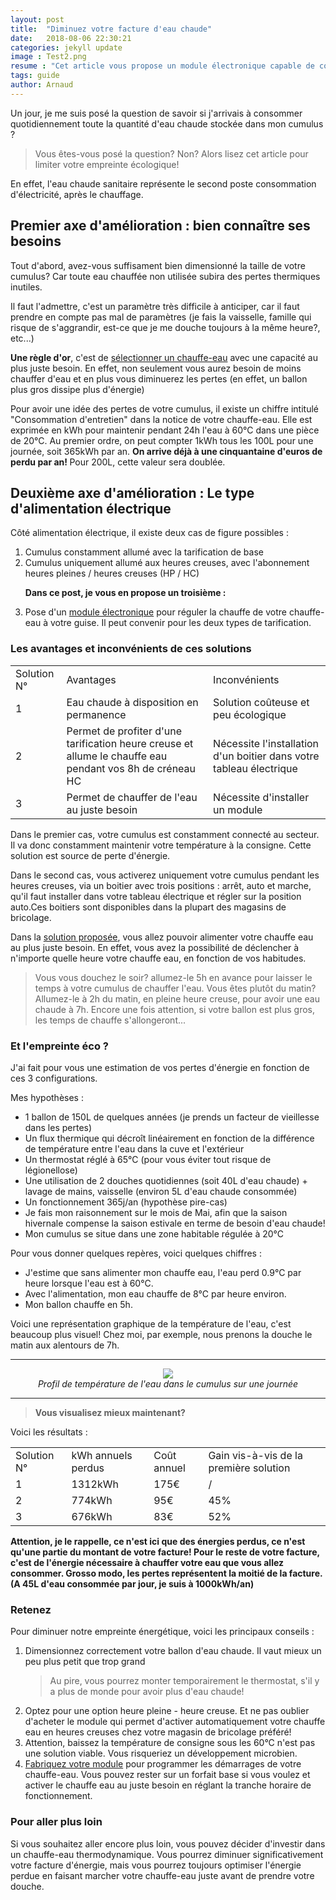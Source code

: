 ```yaml
---
layout: post
title:  "Diminuez votre facture d'eau chaude"
date:   2018-08-06 22:30:21
categories: jekyll update
image : Test2.png
resume : "Cet article vous propose un module électronique capable de commander à distance la commande de chauffe de votre cumulus au plus juste besoin"
tags: guide
author: Arnaud
---
```


Un jour, je me suis posé la question de savoir si j'arrivais à consommer quotidiennement toute la quantité d'eau chaude stockée dans mon cumulus ?
<blockquote>
Vous êtes-vous posé la question? Non? Alors lisez cet article pour limiter votre empreinte écologique!
</blockquote>
En effet, l'eau chaude sanitaire représente le second poste consommation d'électricité, après le chauffage.

<h2> Premier axe d'amélioration : bien connaître ses besoins </h2>
Tout d'abord, avez-vous suffisament bien dimensionné la taille de votre cumulus? Car toute eau chauffée non utilisée subira des pertes thermiques inutiles. 

Il faut l'admettre, c'est un paramètre très difficile à anticiper, car il faut prendre en compte pas mal de paramètres (je fais la vaisselle, famille qui risque de s'aggrandir, est-ce que je me douche toujours à la même heure?, etc...)

<strong>Une règle d'or</strong>, c'est de <a href="https://www.mychauffage.com/blog/comment-choisir-capacite-chauffe-eau">sélectionner un chauffe-eau</a> avec une capacité au plus juste besoin. 
En effet, non seulement vous aurez besoin de moins chauffer d'eau et en plus vous diminuerez les pertes (en effet, un ballon plus gros dissipe plus d'énergie)

Pour avoir une idée des pertes de votre cumulus, il existe un chiffre intitulé "Consommation d'entretien" dans la notice de votre chauffe-eau. Elle est exprimée en kWh pour maintenir pendant 24h l'eau à 60°C dans une pièce de 20°C.
Au premier ordre, on peut compter 1kWh tous les 100L pour une journée, soit 365kWh par an. <strong>On arrive déjà à une cinquantaine d'euros de perdu par an! <i class="fas fa-surprise"></i></strong>  Pour 200L, cette valeur sera doublée.

<h2> Deuxième axe d'amélioration : Le type d'alimentation électrique </h2>
Côté alimentation électrique, il existe deux cas de figure possibles : 
<ol>
<li>Cumulus constamment allumé avec la tarification de base</li>
<li>Cumulus uniquement allumé aux heures creuses, avec l'abonnement heures pleines / heures creuses (HP / HC)</li>

<strong>Dans ce post, je vous en propose un troisième <i class="fas fa-kiss-beam"></i> : </strong>
<li>Pose d'un <a href="{{ site.baseurl }}/jekyll/update/2018/08/21/fabriquer-votre-module-cumulus.html">module électronique</a> pour réguler la chauffe de votre chauffe-eau à votre guise. Il peut convenir pour les deux types de tarification.</li>
</ol>
<h3> Les avantages et inconvénients de ces solutions </h3>


<table>
<tr><td>Solution N°</td><td>Avantages</td><td>Inconvénients</td>
</tr>
<tr><td>1</td><td>Eau chaude à disposition en permanence</td><td>Solution coûteuse et peu écologique</td></tr>
<tr><td>2</td><td>Permet de profiter d'une tarification heure creuse et allume le chauffe eau pendant vos 8h de créneau HC</td><td>Nécessite l'installation d'un boitier dans votre tableau électrique</td></tr>
<tr><td>3</td><td>Permet de chauffer de l'eau au juste besoin</td><td>Nécessite d'installer un module</td></tr>
</table>

Dans le premier cas, votre cumulus est constamment connecté au secteur. Il va donc constamment maintenir votre température à la consigne. Cette solution est source de perte d'énergie.

Dans le second cas, vous activerez uniquement votre cumulus pendant les heures creuses, via un boitier avec trois positions : arrêt, auto et marche, qu'il faut installer dans votre tableau électrique et régler sur la position auto.Ces boitiers sont disponibles dans la plupart des magasins de bricolage.

Dans la <a href="{{ site.baseurl }}/jekyll/update/2018/08/21/fabriquer-votre-module-cumulus.html">solution proposée</a>, vous allez pouvoir alimenter votre chauffe eau au plus juste besoin. En effet, vous avez la possibilité de déclencher à n'importe quelle heure votre chauffe eau, en fonction de vos habitudes. 
<blockquote>
Vous vous douchez le soir? allumez-le 5h en avance pour laisser le temps à votre cumulus de chauffer l'eau.
Vous êtes plutôt du matin? Allumez-le à 2h du matin, en pleine heure creuse, pour avoir une eau chaude à 7h.
Encore une fois attention, si votre ballon est plus gros, les temps de chauffe s'allongeront...  
</blockquote>

<h3> Et l'empreinte éco ? </h3>

J'ai fait pour vous une estimation de vos pertes d'énergie en fonction de ces 3 configurations.

Mes hypothèses : 
- 1 ballon de 150L de quelques années (je prends un facteur de vieillesse dans les pertes)
- Un flux thermique qui décroît linéairement en fonction de la différence de température entre l'eau dans la cuve et l'extérieur
- Un thermostat réglé à 65°C (pour vous éviter tout risque de légionellose)
- Une utilisation de 2 douches quotidiennes (soit 40L d'eau chaude) + lavage de mains, vaisselle (environ 5L d'eau chaude consommée)
- Un fonctionnement 365j/an (hypothèse pire-cas)
- Je fais mon raisonnement sur le mois de Mai, afin que la saison hivernale compense la saison estivale en terme de besoin d'eau chaude!
- Mon cumulus se situe dans une zone habitable régulée à 20°C

Pour vous donner quelques repères, voici quelques chiffres : 
- J'estime que sans alimenter mon chauffe eau, l'eau perd 0.9°C par heure lorsque l'eau est à 60°C.
- Avec l'alimentation, mon eau chauffe de 8°C par heure environ.
- Mon ballon chauffe en 5h.


Voici une représentation graphique de la température de l'eau, c'est beaucoup plus visuel! 
Chez moi, par exemple, nous prenons la douche le matin aux alentours de 7h.
<hr>
<center>
<img src="{{ "/assets/img/" | absolute_url }}graphe1.png">
</center>

<center>
<i>Profil de température de l'eau dans le cumulus sur une journée</i>
</center>
<hr>
<blockquote>
<strong>Vous visualisez mieux maintenant? <i class="fas fa-smile-wink"></i></strong>
</blockquote>
Voici les résultats : 

<table>
<tr><td>Solution N°</td><td>kWh annuels perdus</td><td>Coût annuel</td><td>Gain vis-à-vis de la première solution</td>
</tr>
<tr><td>1</td><td>1312kWh</td><td>175€</td><td>/</td></tr>
<tr><td>2</td><td>774kWh</td><td>95€</td><td>45%</td></tr>
<tr><td>3</td><td>676kWh</td><td>83€</td><td>52%</td></tr>
</table>

<strong>Attention, je le rappelle, ce n'est ici que des énergies perdus, ce n'est qu'une partie du montant de votre facture! 
 </strong>
<strong>Pour le reste de votre facture, c'est de l'énergie nécessaire à chauffer votre eau que vous allez consommer.
</strong>
<strong>Grosso modo, les pertes représentent la moitié de la facture. (A 45L d'eau consommée par jour, je suis à 1000kWh/an)
</strong>



<h3>Retenez</h3>
Pour diminuer notre empreinte énergétique, voici les principaux conseils : 
<ol>
<li>
Dimensionnez correctement votre ballon d'eau chaude. Il vaut mieux un peu plus petit que trop grand 
<blockquote>
Au pire, vous pourrez monter temporairement le thermostat, s'il y a plus de monde pour avoir plus d'eau chaude!
</blockquote>
</li>
<li>
Optez pour une option heure pleine - heure creuse. Et ne pas oublier d'acheter le module qui permet d'activer automatiquement votre chauffe eau en heures creuses chez votre magasin de bricolage préféré!
</li>
<li>
Attention, baissez la température de consigne sous  les 60°C n'est pas une solution viable. Vous risqueriez un développement microbien.
</li>
<li>
<a href="{{ site.baseurl }}/jekyll/update/2018/08/21/fabriquer-votre-module-cumulus.html">Fabriquez votre module</a> pour programmer les démarrages de votre chauffe-eau. Vous pouvez rester sur un forfait base si vous voulez et activer le chauffe eau au juste besoin en réglant la tranche horaire de fonctionnement.
</li>
</ol>


<h3>Pour aller plus loin</h3>
Si vous souhaitez aller encore plus loin, vous pouvez décider d'investir dans un chauffe-eau thermodynamique. Vous pourrez diminuer significativement votre facture d'énergie, mais vous pourrez toujours optimiser l'énergie perdue en faisant marcher votre chauffe-eau juste avant de prendre votre douche. 
